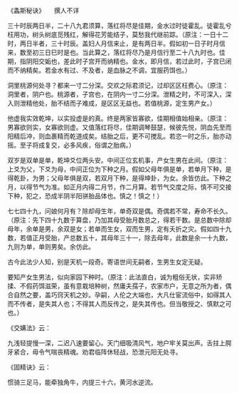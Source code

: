 《螽斯秘诀》　　撰人不详  

三十时辰两日半，二十八九君须算，落红将尽是佳期，金水过时徒霍乱。徒霍乱兮枉用功，树头树底觅残红，解得花芳能结子，莫愁我代继前踪。（原注：一日十二时，两日半者，三十时辰。盖妇人月信来止，是有两日半。假如初一日子时月信来，数至初三日巳时是也。当此算之，落红将尽乃是月信行至二十八九时也。佳期，指阴阳交姤也，差此时子宫开而纳精也。金水，即月信，若过此时，子宫已闭而不纳精矣。若金水有过、不及者，是血脉之不调，宜服药饵也。）  

洞里桃源何处寻？都来一寸二分深。交欢之际君须记，过却区区枉费心。（原注：洞里者，阴户也。桃源者，子宫也，在阴内一寸二分深。泄精之时，不可深入，深入则泄精他处，胎不结而子难成，是区区无益也。若值桃源，定生男产女。）  

他虚我实效乾坤，以实投虚是的真。终是两家皆寡欲，佳期相值始相亲。（原注：男寡欲则实，女寡欲则虚。又值落红将尽，佳期调琴鼓瑟，候彼先悦，阴血先至而阳精后冲，则血裹精而乾道成矣。结胎之后，更不可搅乱。若恣一时之乐，胎亦动摇。至子将成复交，必多风疾，俗谓之胎病。）  

双岁是双单是单，乾坤爻位两头安。中间正位玄机事，产女生男在此间。（原注：上爻为父，下爻为母，中间正位为下种之月。假如父母年俱是单，若单月下种，是得乾卦，为男；父母年俱是双，若双月下种，是得坤卦，为女。余皆仿此。下种之月，以得节气为准。如正月内得二月节，作二月算。若节气交度之际，慎不可交接下种，犯之，恐成半阴半阳骈胎品体也。慎之！慎之！）  

七七四十九，问娘何月有？除却母生年，单奇双是偶。奇偶若不常，寿命不长久。（原注：先下四十九数于算盘，乃加其母受胎月数总之，得若干数。是总数中除却母年，余单是男，余双是女；若单而生女，双而生男，定有夭折之灾。假如四十九数，若值正月受胎，产总数五十，其母年三十一，除去母年，此数是余一十九数，九则为单，单则男矣。余仿此。  

古今此法少人知，别是天机一段奇。寄语世间无嗣者，生男生女定无疑。  

要知产女生男法，似向家园下种时。（原注：此法直白，诚为粗俗无状，实非矫揉、不假药饵滋荣，虽有意栽培种树，然庸夫孺子，农家市户，无意之所为者，偶合自然之要，盖巧窍天机之妙。孕嗣，人伦之大端也，大凡仕宦流俗中，如得其人而不传者，是失其人也；不得其人而反传之，是失其传也。但当敬授之、慎默之可也。）  

《交媾法》云：  

九浅轻提慢一深，二迟八速要留心。天门细吸清风气，地户牢关莫出声。舌拄上腭牙紧合，毋令气喘丧精魂。劝君临阵休轻战，恐泄元阳无处寻。  

《固精诀》云：  

惯骑三足马，能牵独角牛，内提三十六，黄河水逆流。  
